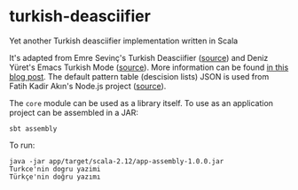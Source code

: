 # turkish-deasciifier

Yet another Turkish deasciifier implementation written in Scala 

It's adapted from Emre Sevinç's Turkish Deasciifier ([source](https://github.com/emres/turkish-deasciifier)) and Deniz Yüret's Emacs Turkish Mode ([source](https://github.com/emres/turkish-mode)).
More information can be found [in this blog post](http://www.denizyuret.com/2006/11/emacs-turkish-mode.html). 
The default pattern table (descision lists) JSON is used from Fatih Kadir Akın's Node.js project ([source](https://github.com/f/deasciifier/)).

The `core` module can be used as a library itself. To use as an application project can be assembled in a JAR:
```shell script
sbt assembly
```

To run:
```shell script 
java -jar app/target/scala-2.12/app-assembly-1.0.0.jar
Turkce'nin dogru yazimi
Türkçe'nin doğru yazımı
```

